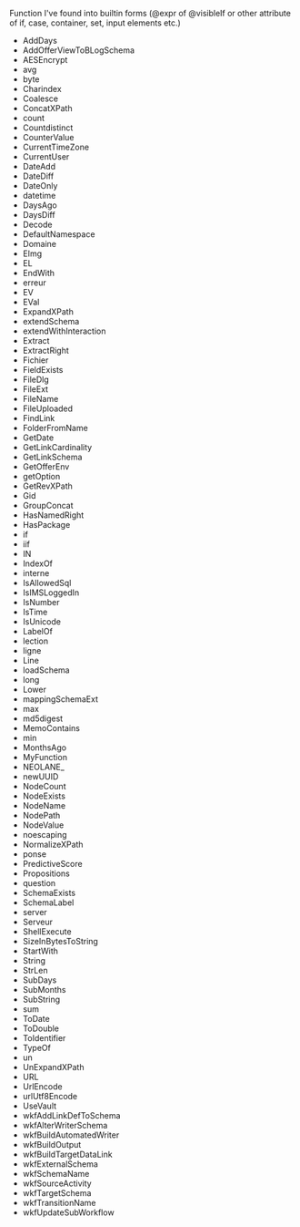 
Function I've found into builtin forms (@expr of @visibleIf
 or other attribute of if, case, container, set, input elements etc.)

- AddDays
- AddOfferViewToBLogSchema
- AESEncrypt
- avg
- byte
- Charindex
- Coalesce
- ConcatXPath
- count
- Countdistinct
- CounterValue
- CurrentTimeZone
- CurrentUser
- DateAdd
- DateDiff
- DateOnly
- datetime
- DaysAgo
- DaysDiff
- Decode
- DefaultNamespace
- Domaine
- EImg
- EL
- EndWith
- erreur
- EV
- EVal
- ExpandXPath
- extendSchema
- extendWithInteraction
- Extract
- ExtractRight
- Fichier
- FieldExists
- FileDlg
- FileExt
- FileName
- FileUploaded
- FindLink
- FolderFromName
- GetDate
- GetLinkCardinality
- GetLinkSchema
- GetOfferEnv
- getOption
- GetRevXPath
- Gid
- GroupConcat
- HasNamedRight
- HasPackage
- if
- iif
- IN
- IndexOf
- interne
- IsAllowedSql
- IsIMSLoggedIn
- IsNumber
- IsTime
- IsUnicode
- LabelOf
- lection
- ligne
- Line
- loadSchema
- long
- Lower
- mappingSchemaExt
- max
- md5digest
- MemoContains
- min
- MonthsAgo
- MyFunction
- NEOLANE_
- newUUID
- NodeCount
- NodeExists
- NodeName
- NodePath
- NodeValue
- noescaping
- NormalizeXPath
- ponse
- PredictiveScore
- Propositions
- question
- SchemaExists
- SchemaLabel
- server
- Serveur
- ShellExecute
- SizeInBytesToString
- StartWith
- String
- StrLen
- SubDays
- SubMonths
- SubString
- sum
- ToDate
- ToDouble
- ToIdentifier
- TypeOf
- un
- UnExpandXPath
- URL
- UrlEncode
- urlUtf8Encode
- UseVault
- wkfAddLinkDefToSchema
- wkfAlterWriterSchema
- wkfBuildAutomatedWriter
- wkfBuildOutput
- wkfBuildTargetDataLink
- wkfExternalSchema
- wkfSchemaName
- wkfSourceActivity
- wkfTargetSchema
- wkfTransitionName
- wkfUpdateSubWorkflow
